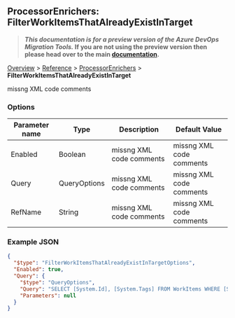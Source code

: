 ## ProcessorEnrichers: FilterWorkItemsThatAlreadyExistInTarget

>**_This documentation is for a preview version of the Azure DevOps Migration Tools._ If you are not using the preview version then please head over to the main [documentation](https://nkdagility.github.io/azure-devops-migration-tools).**

[Overview](.././index.md) > [Reference](../index.md) > [ProcessorEnrichers](./index.md) > **FilterWorkItemsThatAlreadyExistInTarget**

missng XML code comments

### Options

| Parameter name         | Type    | Description                              | Default Value                            |
|------------------------|---------|------------------------------------------|------------------------------------------|
| Enabled | Boolean | missng XML code comments | missng XML code comments |
| Query | QueryOptions | missng XML code comments | missng XML code comments |
| RefName | String | missng XML code comments | missng XML code comments |


### Example JSON

```JSON
{
  "$type": "FilterWorkItemsThatAlreadyExistInTargetOptions",
  "Enabled": true,
  "Query": {
    "$type": "QueryOptions",
    "Query": "SELECT [System.Id], [System.Tags] FROM WorkItems WHERE [System.TeamProject] = @TeamProject AND [System.WorkItemType] NOT IN ('Test Suite', 'Test Plan') ORDER BY [System.ChangedDate] desc",
    "Parameters": null
  }
}
```
